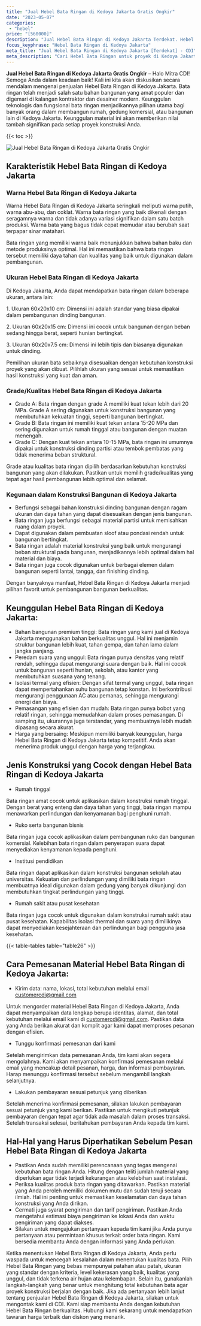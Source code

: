 ```yaml
---
title: "Jual Hebel Bata Ringan di Kedoya Jakarta Gratis Ongkir"
date: "2023-05-07"
categories:
 - "hebel"
price: "[560000]"
description: "Jual Hebel Bata Ringan di Kedoya Jakarta Terdekat. Hebel Bata Ringan ini sering digunakan dalam proyek pembangunan sebagai bahan bangunan dinding yang kokoh dan tahan lama. Hubungi kami untuk informasi lebih lanjut."
focus_keyphrase: "Hebel Bata Ringan di Kedoya Jakarta"
meta_title: "Jual Hebel Bata Ringan di Kedoya Jakarta [Terdekat] - CDI"
meta_description: "Cari Hebel Bata Ringan untuk proyek di Kedoya Jakarta? Kami menawarkan Hebel Bata Ringan berkualitas untuk bahan bangunan dinding. Raih penawaran terbaik sekarang."
---
```


**Jual Hebel Bata Ringan di Kedoya Jakarta Gratis Ongkir** – Halo Mitra CDI! Semoga Anda dalam keadaan baik! Kali ini kita akan diskusikan secara mendalam mengenai penjualan Hebel Bata Ringan di Kedoya Jakarta. Bata ringan telah menjadi salah satu bahan bangunan yang amat populer dan digemari di kalangan kontraktor dan desainer modern. Keunggulan teknologis dan fungsional bata ringan menjadikannya pilihan utama bagi banyak orang dalam membangun rumah, gedung komersial, atau bangunan lain di Kedoya Jakarta. Keunggulan material ini akan memberikan nilai tambah signifikan pada setiap proyek konstruksi Anda.

{{< toc >}}

![Jual Hebel Bata Ringan di Kedoya Jakarta Gratis Ongkir](/images/hebel/hebel-bataringan-14.jpg)

## Karakteristik Hebel Bata Ringan di Kedoya Jakarta

### Warna Hebel Bata Ringan di Kedoya Jakarta

Warna Hebel Bata Ringan di Kedoya Jakarta seringkali meliputi warna putih, warna abu-abu, dan coklat. Warna bata ringan yang baik dikenali dengan seragamnya warna dan tidak adanya variasi signifikan dalam satu batch produksi. Warna bata yang bagus tidak cepat memudar atau berubah saat terpapar sinar matahari.

Bata ringan yang memiliki warna baik menunjukkan bahwa bahan baku dan metode produksinya optimal. Hal ini memastikan bahwa bata ringan tersebut memiliki daya tahan dan kualitas yang baik untuk digunakan dalam pembangunan.

### Ukuran Hebel Bata Ringan di Kedoya Jakarta

Di Kedoya Jakarta, Anda dapat mendapatkan bata ringan dalam beberapa ukuran, antara lain:

1\. Ukuran 60x20x10 cm: Dimensi ini adalah standar yang biasa dipakai dalam pembangunan dinding bangunan.

2\. Ukuran 60x20x15 cm: Dimensi ini cocok untuk bangunan dengan beban sedang hingga berat, seperti hunian bertingkat.

3\. Ukuran 60x20x7.5 cm: Dimensi ini lebih tipis dan biasanya digunakan untuk dinding.

Pemilihan ukuran bata sebaiknya disesuaikan dengan kebutuhan konstruksi proyek yang akan dibuat. Pilihlah ukuran yang sesuai untuk memastikan hasil konstruksi yang kuat dan aman.

### Grade/Kualitas Hebel Bata Ringan di Kedoya Jakarta

*   Grade A: Bata ringan dengan grade A memiliki kuat tekan lebih dari 20 MPa. Grade A sering digunakan untuk konstruksi bangunan yang membutuhkan kekuatan tinggi, seperti bangunan bertingkat.
*   Grade B: Bata ringan ini memiliki kuat tekan antara 15-20 MPa dan sering digunakan untuk rumah tinggal atau bangunan dengan muatan menengah.
*   Grade C: Dengan kuat tekan antara 10-15 MPa, bata ringan ini umumnya dipakai untuk konstruksi dinding partisi atau tembok pembatas yang tidak menerima beban struktural.

Grade atau kualitas bata ringan dipilih berdasarkan kebutuhan konstruksi bangunan yang akan dilakukan. Pastikan untuk memilih grade/kualitas yang tepat agar hasil pembangunan lebih optimal dan selamat.

### Kegunaan dalam Konstruksi Bangunan di Kedoya Jakarta

*   Berfungsi sebagai bahan konstruksi dinding bangunan dengan ragam ukuran dan daya tahan yang dapat disesuaikan dengan jenis bangunan.
*   Bata ringan juga berfungsi sebagai material partisi untuk memisahkan ruang dalam proyek.
*   Dapat digunakan dalam pembuatan sloof atau pondasi rendah untuk bangunan bertingkat.
*   Bata ringan adalah material konstruksi yang baik untuk mengurangi beban struktural pada bangunan, menjadikannya lebih optimal dalam hal material dan biaya.
*   Bata ringan juga cocok digunakan untuk berbagai elemen dalam bangunan seperti lantai, tangga, dan finishing dinding.

Dengan banyaknya manfaat, Hebel Bata Ringan di Kedoya Jakarta menjadi pilihan favorit untuk pembangunan bangunan berkualitas.

## Keunggulan Hebel Bata Ringan di Kedoya Jakarta:

*   Bahan bangunan premium tinggi: Bata ringan yang kami jual di Kedoya Jakarta menggunakan bahan berkualitas unggul. Hal ini menjamin struktur bangunan lebih kuat, tahan gempa, dan tahan lama dalam jangka panjang.
*   Peredam suara yang unggul: Bata ringan punya densitas yang relatif rendah, sehingga dapat mengurangi suara dengan baik. Hal ini cocok untuk bangunan seperti hunian, sekolah, atau kantor yang membutuhkan suasana yang tenang.
*   Isolasi termal yang efisien: Dengan sifat termal yang unggul, bata ringan dapat mempertahankan suhu bangunan tetap konstan. Ini berkontribusi mengurangi penggunaan AC atau pemanas, sehingga mengurangi energi dan biaya.
*   Pemasangan yang efisien dan mudah: Bata ringan punya bobot yang relatif ringan, sehingga memudahkan dalam proses pemasangan. Di samping itu, ukurannya juga terstandar, yang membuatnya lebih mudah dipasang secara akurat.
*   Harga yang bersaing: Meskipun memiliki banyak keunggulan, harga Hebel Bata Ringan di Kedoya Jakarta tetap kompetitif. Anda akan menerima produk unggul dengan harga yang terjangkau.

## Jenis Konstruksi yang Cocok dengan Hebel Bata Ringan di Kedoya Jakarta

*   Rumah tinggal

Bata ringan amat cocok untuk aplikasikan dalam konstruksi rumah tinggal. Dengan berat yang enteng dan daya tahan yang tinggi, bata ringan mampu menawarkan perlindungan dan kenyamanan bagi penghuni rumah.
*   Ruko serta bangunan bisnis

Bata ringan juga cocok aplikasikan dalam pembangunan ruko dan bangunan komersial. Kelebihan bata ringan dalam penyerapan suara dapat menyediakan kenyamanan kepada penghuni.
*   Institusi pendidikan

Bata ringan dapat aplikasikan dalam konstruksi bangunan sekolah atau universitas. Kekuatan dan perlindungan yang dimiliki bata ringan membuatnya ideal digunakan dalam gedung yang banyak dikunjungi dan membutuhkan tingkat perlindungan yang tinggi.
*   Rumah sakit atau pusat kesehatan

Bata ringan juga cocok untuk digunakan dalam konstruksi rumah sakit atau pusat kesehatan. Kapabilitas isolasi thermal dan suara yang dimilikinya dapat menyediakan kesejahteraan dan perlindungan bagi pengguna jasa kesehatan.

{{< table-tables table="table26" >}}

## Cara Pemesanan Material Hebel Bata Ringan di Kedoya Jakarta:

*   Kirim data: nama, lokasi, total kebutuhan melalui email customercdi@gmail.com

Untuk mengorder material Hebel Bata Ringan di Kedoya Jakarta, Anda dapat menyampaikan data lengkap berupa identitas, alamat, dan total kebutuhan melalui email kami di customercdi@gmail.com. Pastikan data yang Anda berikan akurat dan komplit agar kami dapat memproses pesanan dengan efisien.
*   Tunggu konfirmasi pemesanan dari kami

Setelah mengirimkan data pemesanan Anda, tim kami akan segera mengolahnya. Kami akan menyampaikan konfirmasi pemesanan melalui email yang mencakup detail pesanan, harga, dan informasi pembayaran. Harap menunggu konfirmasi tersebut sebelum mengambil langkah selanjutnya.
*   Lakukan pembayaran sesuai petunjuk yang diberikan

Setelah menerima konfirmasi pemesanan, silakan lakukan pembayaran sesuai petunjuk yang kami berikan. Pastikan untuk mengikuti petunjuk pembayaran dengan tepat agar tidak ada masalah dalam proses transaksi. Setelah transaksi selesai, beritahukan pembayaran Anda kepada tim kami.

## Hal-Hal yang Harus Diperhatikan Sebelum Pesan Hebel Bata Ringan di Kedoya Jakarta

*   Pastikan Anda sudah memiliki perencanaan yang tegas mengenai kebutuhan bata ringan Anda. Hitung dengan teliti jumlah material yang diperlukan agar tidak terjadi kekurangan atau kelebihan saat instalasi.
*   Periksa kualitas produk bata ringan yang ditawarkan. Pastikan material yang Anda peroleh memiliki dokumen mutu dan sudah teruji secara ilmiah. Hal ini penting untuk memastikan keselamatan dan daya tahan konstruksi yang Anda dirikan.
*   Cermati juga syarat pengiriman dan tarif pengiriman. Pastikan Anda mengetahui estimasi biaya pengiriman ke lokasi Anda dan waktu pengiriman yang dapat diakses.
*   Silakan untuk mengajukan pertanyaan kepada tim kami jika Anda punya pertanyaan atau permintaan khusus terkait order bata ringan. Kami bersedia membantu Anda dengan informasi yang Anda perlukan.

Ketika menentukan Hebel Bata Ringan di Kedoya Jakarta, Anda perlu waspada untuk mencegah kesalahan dalam menentukan kualitas bata. Pilih Hebel Bata Ringan yang bebas mempunyai patahan atau patah, ukuran yang standar dengan kriteria, level kekerasan yang baik, kualitas yang unggul, dan tidak terkena air hujan atau kelembapan. Selain itu, gunakanlah langkah-langkah yang benar untuk menghitung total kebutuhan bata agar proyek konstruksi berjalan dengan baik. Jika ada pertanyaan lebih lanjut tentang penjualan Hebel Bata Ringan di Kedoya Jakarta, silakan untuk mengontak kami di CDI. Kami siap membantu Anda dengan kebutuhan Hebel Bata Ringan berkualitas. Hubungi kami sekarang untuk mendapatkan tawaran harga terbaik dan diskon yang menarik.